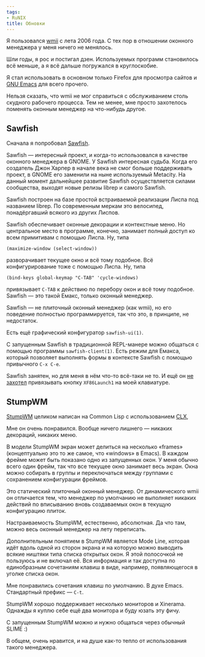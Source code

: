 ```yaml
---
tags:
- RuNIX
title: Обновки
---
```


Я пользовался [wmii][] с лета 2006 года. С тех пор в отношении оконного
менеджера у меня ничего не менялось.

Шли годы, я рос и постигал дзен. Используемых программ становилось всё
меньше, а я всё дальше погружался в круглоскобие.

Я стал использовать в основном только Firefox для просмотра сайтов и
[GNU Emacs][] для всего прочего.

Нельзя сказать, что wmii не мог справиться с обслуживанием столь
скудного рабочего процесса. Тем не менее, мне просто захотелось поменять
оконным менеджер на что-нибудь другое.

## Sawfish

Сначала я попробовал [Sawfish][].

Sawfish — интересный проект, и когда-то использовался в качестве
оконного менеджера в GNOME. У Sawfish интересная судьба. Когда его
создатель Джон Харпер в начале века не смог больше поддерживать проект,
в GNOME его заменили на ныне используемый Metacity. На данный момент
дальнейшее развитие Sawfish осуществляется силами сообщества, выходят
новые релизы librep и самого Sawfish.

Sawfish построен на базе простой встраиваемой реализации Лиспа под
названием librep. По современным меркам это велосипед, понадёргавший
всякого из других Лиспов.

Sawfish обеспечивает оконные декорации и контекстные меню. Но
центральное место в программе, конечно, занимает полный доступ ко всем
примитивам с помощью Лиспа. Ну, типа

    (maximize-window (select-window))

разворачивает текущее окно и всё тому подобное. Всё конфигурирование
тоже с помощью Лиспа. Ну, типа

    (bind-keys global-keymap "C-TAB" 'cycle-windows)

привязывает `C-TAB` к действию по перебору окон и всё тому подобное.
Sawfish — это такой Емакс, только оконный менеджер.

Sawfish — не плиточный оконный менеджер (как wmii), но его поведение
полностью программируется, так что это, в принципе, не недостаток.

Есть ещё графический конфигуратор `sawfish-ui(1)`.

С запущенным Sawfish в традиционной REPL-манере можно общаться с помощью
программы `sawfish-client(1)`. Есть режим для Емакса, который позволяет
выполнять формы в контексте Sawfish с помощью привычного `C-x C-e`.

Sawfish занятен, но для меня в нём что-то всё-таки не то. И ещё он [не
захотел][] привязывать кнопку `XF86Launch1` на моей клавиатуре.

## StumpWM

[StumpWM][] целиком написан на Common Lisp с использованием [CLX][],

Мне он очень понравился. Вообще ничего лишнего — никаких декораций,
никаких меню.

В модели StumpWM экран может делиться на несколько «frames»
(концептуально это то же самое, что «windows» в Emacs). В каждом фрейме
может быть показано одно из запущенных окон. У меня обычно всего один
фрейм, так что все текущее окно занимает весь экран. Окна можно собирать
в группы и переключаться между группами с сохранением конфигурации
фреймов.

Это статический плиточный оконный менеджер. От динамического wmii он
отличается тем, что менеджер по умолчанию не выполняет никаких действий
по вписыванию вновь создаваемых окон в текущую конфигурацию плиток.

Настраиваемость StumpWM, естественно, абсолютная. Да что там, можно весь
оконный менеджер на лету переписать.

Дополнительным понятием в StumpWM является Mode Line, которая идёт вдоль
одной из сторон экрана и на которую можно выводить всякие ништяки типа
списка открытых окон. Я этой полосочкой не пользуюсь и не включал её.
Вся информация и так доступна по единобразным сочетаниям клавиш в виде,
например, появляющегося в уголке списка окон.

Мне понравились сочетания клавиш по умолчанию. В духе Emacs. Стандартный
префикс — `C-t`.

StumpWM хорошо поддерживает несколько мониторов и Xinerama. Однажды я
куплю себе ещё два монитора и буду юзать эту фичу.

С запущенным StumpWM можно и нужно общаться через обычный SLIME :)

В общем, очень нравится, и на душе как-то тепло от использования такого
менеджера.

  [wmii]: https://web.archive.org/web/20090808063037/http://sphinx.net.ru/blog/entry/wmii-intro/
  [GNU Emacs]: https://web.archive.org/web/20090808063037/http://sphinx.net.ru/blog/entry/emacs-intro/
  [Sawfish]: https://web.archive.org/web/20090808063037/http://sawfish.wikia.com/
  [не захотел]: https://web.archive.org/web/20090808063037/http://news.gmane.org/find-root.php?message_id=%3c873a951vt2.fsf%40sphinx.net.ru%3e
  [StumpWM]: https://web.archive.org/web/20090808063037/http://www.nongnu.org/stumpwm/
  [CLX]: https://web.archive.org/web/20090808063037/http://www.cliki.net/CLX